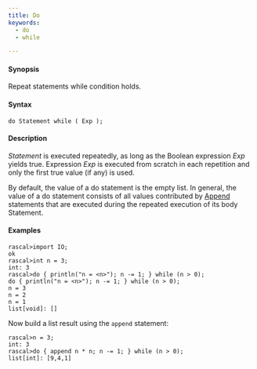 ```yaml
---
title: Do
keywords:
  - do
  - while

---
```


#### Synopsis

Repeat statements while condition holds.

#### Syntax

`do Statement while ( Exp );`

#### Description

_Statement_ is executed repeatedly, as long as the Boolean expression _Exp_ yields true. 
Expression _Exp_ is executed from scratch in each repetition and only the first true value (if any) is used.

By default, the value of a do statement is the empty list. 
In general, the value of a do statement consists of all values contributed by [Append](../../../Rascal/Statements/Append/index.md) statements 
that are executed during the repeated execution of its body Statement.

#### Examples


```rascal-shell 
rascal>import IO;
ok
rascal>int n = 3;
int: 3
rascal>do { println("n = <n>"); n -= 1; } while (n > 0);
do { println("n = <n>"); n -= 1; } while (n > 0);
n = 3
n = 2
n = 1
list[void]: []
```
Now build a list result using the `append` statement:

```rascal-shell ,continue
rascal>n = 3;
int: 3
rascal>do { append n * n; n -= 1; } while (n > 0);
list[int]: [9,4,1]
```


